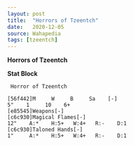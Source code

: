 ```yaml
---
layout: post
title:  "Horrors of Tzeentch"
date:   2020-12-05
source: Wahapedia
tags: [tzeentch]
---
```


**Horrors of Tzeentch**

**Stat Block**
```
 Horror of Tzeentch
```

```
[56f442]M     W     B     Sa    [-]
5"    1     10    6+    
[e85545]Weapons[-]
[c6c930]Magical Flames[-]
12"    A:*    H:5+   W:4+   R:-    D:1   
[c6c930]Taloned Hands[-]
1"     A:*    H:5+   W:4+   R:-    D:1   
```


